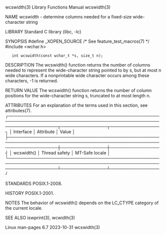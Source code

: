 wcswidth(3)							   Library Functions Manual							   wcswidth(3)

NAME
       wcswidth - determine columns needed for a fixed-size wide-character string

LIBRARY
       Standard C library (libc, -lc)

SYNOPSIS
       #define _XOPEN_SOURCE		 /* See feature_test_macros(7) */
       #include <wchar.h>

       int wcswidth(const wchar_t *s, size_t n);

DESCRIPTION
       The wcswidth() function returns the number of columns needed to represent the wide-character string pointed to by s, but at most n wide characters.  If
       a nonprintable wide character occurs among these characters, -1 is returned.

RETURN VALUE
       The wcswidth() function returns the number of column positions for the wide-character string s, truncated to at most length n.

ATTRIBUTES
       For an explanation of the terms used in this section, see attributes(7).
       ┌────────────────────────────────────────────────────────────────────────────────────────────────────────────────────┬───────────────┬────────────────┐
       │ Interface													    │ Attribute	    │ Value	     │
       ├────────────────────────────────────────────────────────────────────────────────────────────────────────────────────┼───────────────┼────────────────┤
       │ wcswidth()													    │ Thread safety │ MT-Safe locale │
       └────────────────────────────────────────────────────────────────────────────────────────────────────────────────────┴───────────────┴────────────────┘

STANDARDS
       POSIX.1-2008.

HISTORY
       POSIX.1-2001.

NOTES
       The behavior of wcswidth() depends on the LC_CTYPE category of the current locale.

SEE ALSO
       iswprint(3), wcwidth(3)

Linux man-pages 6.7							  2023-10-31								   wcswidth(3)
